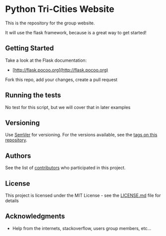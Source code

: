 # Python Tri-Cities Website

This is the repository for the group website.

It will use the flask framework, because is a 
great way to get started!

## Getting Started

Take a look at the Flask documentation:
 * [http://flask.pocoo.org](http://flask.pocoo.org)

Fork this repo, add your changes, create a pull request

## Running the tests

No test for this script, but we will cover that in later examples

## Versioning

Use [SemVer](http://semver.org/) for versioning. For the versions available, see the [tags on this repository](https://github.com/PythonTriCities/website.git/tags).

## Authors

See the list of [contributors](https://github.com/PythonTriCities/website/graphs/contributors) who participated in this project.

## License

This project is licensed under the MIT License - see the [LICENSE.md](LICENSE.md) file for details

## Acknowledgments

* Help from the internets, stackoverflow, users group members, etc...
